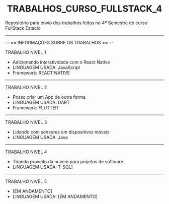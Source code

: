 <h1 align="center"> TRABALHOS_CURSO_FULLSTACK_4 </h1>

Repositório para envio dos trabalhos feitos no 4º Semestre do curso FullStack Estacio
<hr>
-- == INFORMAÇÕES SOBRE OS TRABALHOS == --

TRABALHO NIVEL 1
<ul>
<li> Adicionando interatividade com o React Native </li>
<li>LINGUAGEM USADA: JavaScript </li>
<li>Framework: REACT NATIVE</li>
</ul>

<hr>
TRABALHO NIVEL 2
<ul>
<li> Posso criar um App de outra forma </li>
<li>LINGUAGEM USADA: DART </li>
<li>Framework: FLUTTER</li>
</ul>

<hr>
TRABALHO NIVEL 3
<ul>
<li> Lidando com sensores em dispositivos móveis </li>
<li>LINGUAGEM USADA: Java </li>
</ul>

<hr>
TRABALHO NIVEL 4
<ul>
<li> Tirando proveito da nuvem para projetos de software </li>
<li>LINGUAGEM USADA: T-SQL] </li>
</ul>

<hr>
TRABALHO NIVEL 5
<ul>
<li> [EM ANDAMENTO] </li>
<li>LINGUAGEM USADA: [EM ANDAMENTO] </li>
</ul>
